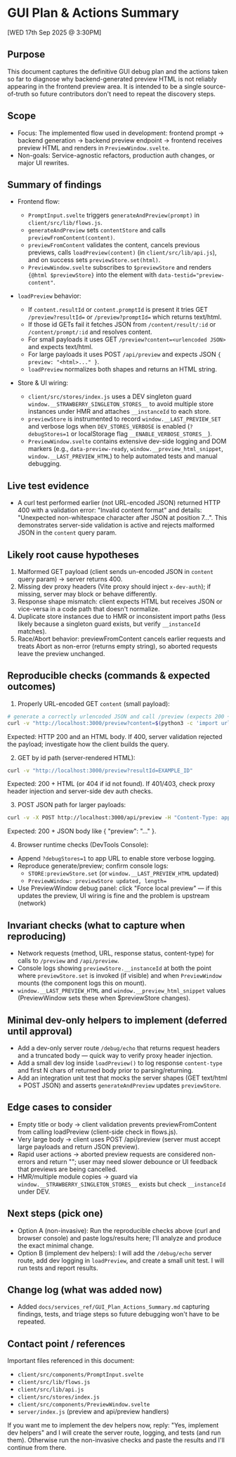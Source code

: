 # GUI Plan & Actions Summary
[WED 17th Sep 2025 @ 3:30PM]

## Purpose

This document captures the definitive GUI debug plan and the actions taken so far to diagnose why backend-generated preview HTML is not reliably appearing in the frontend preview area. It is intended to be a single source-of-truth so future contributors don't need to repeat the discovery steps.

## Scope

- Focus: The implemented flow used in development: frontend prompt → backend generation → backend preview endpoint → frontend receives preview HTML and renders in `PreviewWindow.svelte`.
- Non-goals: Service-agnostic refactors, production auth changes, or major UI rewrites.

## Summary of findings

- Frontend flow:

  - `PromptInput.svelte` triggers `generateAndPreview(prompt)` in `client/src/lib/flows.js`.
  - `generateAndPreview` sets `contentStore` and calls `previewFromContent(content)`.
  - `previewFromContent` validates the content, cancels previous previews, calls `loadPreview(content)` (in `client/src/lib/api.js`), and on success sets `previewStore.set(html)`.
  - `PreviewWindow.svelte` subscribes to `$previewStore` and renders `{@html $previewStore}` into the element with `data-testid="preview-content"`.

- `loadPreview` behavior:

  - If `content.resultId` or `content.promptId` is present it tries GET `/preview?resultId=` or `/preview?promptId=` which returns text/html.
  - If those id GETs fail it fetches JSON from `/content/result/:id` or `/content/prompt/:id` and resolves content.
  - For small payloads it uses GET `/preview?content=<urlencoded JSON>` and expects text/html.
  - For large payloads it uses POST `/api/preview` and expects JSON `{ preview: "<html>..." }`.
  - `loadPreview` normalizes both shapes and returns an HTML string.

- Store & UI wiring:
  - `client/src/stores/index.js` uses a DEV singleton guard `window.__STRAWBERRY_SINGLETON_STORES__` to avoid multiple store instances under HMR and attaches `__instanceId` to each store.
  - `previewStore` is instrumented to record `window.__LAST_PREVIEW_SET` and verbose logs when `DEV_STORES_VERBOSE` is enabled (`?debugStores=1` or localStorage flag `__ENABLE_VERBOSE_STORES__`).
  - `PreviewWindow.svelte` contains extensive dev-side logging and DOM markers (e.g., `data-preview-ready`, `window.__preview_html_snippet`, `window.__LAST_PREVIEW_HTML`) to help automated tests and manual debugging.

## Live test evidence

- A curl test performed earlier (not URL-encoded JSON) returned HTTP 400 with a validation error: "Invalid content format" and details: "Unexpected non-whitespace character after JSON at position 7...". This demonstrates server-side validation is active and rejects malformed JSON in the `content` query param.

## Likely root cause hypotheses

1. Malformed GET payload (client sends un-encoded JSON in `content` query param) → server returns 400.
2. Missing dev proxy headers (Vite proxy should inject `x-dev-auth`); if missing, server may block or behave differently.
3. Response shape mismatch: client expects HTML but receives JSON or vice-versa in a code path that doesn't normalize.
4. Duplicate store instances due to HMR or inconsistent import paths (less likely because a singleton guard exists, but verify `__instanceId` matches).
5. Race/Abort behavior: previewFromContent cancels earlier requests and treats Abort as non-error (returns empty string), so aborted requests leave the preview unchanged.

## Reproducible checks (commands & expected outcomes)

1. Properly URL-encoded GET `content` (small payload):

```bash
# generate a correctly urlencoded JSON and call /preview (expects 200 + HTML)
curl -v "http://localhost:3000/preview?content=$(python3 -c 'import urllib.parse,json;print(urllib.parse.quote(json.dumps({"title":"test","body":"hello world"})))')"
```

Expected: HTTP 200 and an HTML body. If 400, server validation rejected the payload; investigate how the client builds the query.

2. GET by id path (server-rendered HTML):

```bash
curl -v "http://localhost:3000/preview?resultId=EXAMPLE_ID"
```

Expected: 200 + HTML (or 404 if id not found). If 401/403, check proxy header injection and server-side dev auth checks.

3. POST JSON path for larger payloads:

```bash
curl -v -X POST http://localhost:3000/api/preview -H "Content-Type: application/json" -d '{"title":"t","body":"b"}'
```

Expected: 200 + JSON body like { "preview": "<html>..." }.

4. Browser runtime checks (DevTools Console):

- Append `?debugStores=1` to app URL to enable store verbose logging.
- Reproduce generate/preview; confirm console logs:
  - `STORE:previewStore.set` (or `window.__LAST_PREVIEW_HTML` updated)
  - `PreviewWindow: previewStore updated, length=`
- Use PreviewWindow debug panel: click "Force local preview" — if this updates the preview, UI wiring is fine and the problem is upstream (network)

## Invariant checks (what to capture when reproducing)

- Network requests (method, URL, response status, content-type) for calls to `/preview` and `/api/preview`.
- Console logs showing `previewStore.__instanceId` at both the point where `previewStore.set` is invoked (if visible) and when `PreviewWindow` mounts (the component logs this on mount).
- `window.__LAST_PREVIEW_HTML` and `window.__preview_html_snippet` values (PreviewWindow sets these when $previewStore changes).

## Minimal dev-only helpers to implement (deferred until approval)

- Add a dev-only server route `/debug/echo` that returns request headers and a truncated body — quick way to verify proxy header injection.
- Add a small dev log inside `loadPreview()` to log response `content-type` and first N chars of returned body prior to parsing/returning.
- Add an integration unit test that mocks the server shapes (GET text/html + POST JSON) and asserts `generateAndPreview` updates `previewStore`.

## Edge cases to consider

- Empty title or body → client validation prevents previewFromContent from calling loadPreview (client-side check in flows.js).
- Very large body → client uses POST /api/preview (server must accept large payloads and return JSON preview).
- Rapid user actions → aborted preview requests are considered non-errors and return ""; user may need slower debounce or UI feedback that previews are being cancelled.
- HMR/multiple module copies → guard via `window.__STRAWBERRY_SINGLETON_STORES__` exists but check `__instanceId` under DEV.

## Next steps (pick one)

- Option A (non-invasive): Run the reproducible checks above (curl and browser console) and paste logs/results here; I'll analyze and produce the exact minimal change.
- Option B (implement dev helpers): I will add the `/debug/echo` server route, add dev logging in `loadPreview`, and create a small unit test. I will run tests and report results.

## Change log (what was added now)

- Added `docs/services_ref/GUI_Plan_Actions_Summary.md` capturing findings, tests, and triage steps so future debugging won't have to be repeated.

## Contact point / references

Important files referenced in this document:

- `client/src/components/PromptInput.svelte`
- `client/src/lib/flows.js`
- `client/src/lib/api.js`
- `client/src/stores/index.js`
- `client/src/components/PreviewWindow.svelte`
- `server/index.js` (preview and api/preview handlers)

If you want me to implement the dev helpers now, reply: "Yes, implement dev helpers" and I will create the server route, logging, and tests (and run them). Otherwise run the non-invasive checks and paste the results and I'll continue from there.
